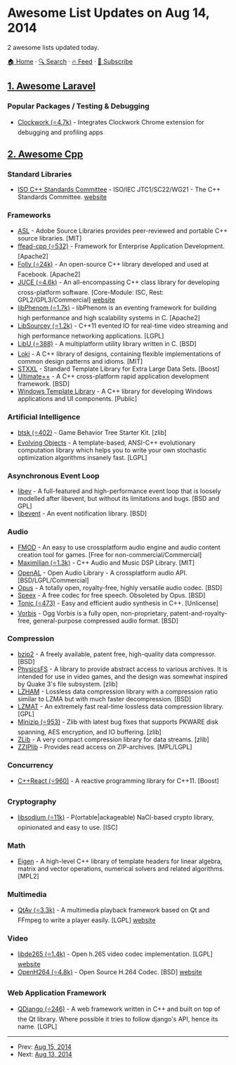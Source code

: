 # Awesome List Updates on Aug 14, 2014

2 awesome lists updated today.

[🏠 Home](/README.md) · [🔍 Search](https://www.trackawesomelist.com/search/) · [🔥 Feed](https://www.trackawesomelist.com/rss.xml) · [📮 Subscribe](https://trackawesomelist.us17.list-manage.com/subscribe?u=d2f0117aa829c83a63ec63c2f&id=36a103854c)



## [1. Awesome Laravel](/content/chiraggude/awesome-laravel/README.md)

### Popular Packages / Testing & Debugging

*   [Clockwork (⭐4.7k)](https://github.com/itsgoingd/clockwork) - Integrates Clockwork Chrome extension for debugging and profiling apps

## [2. Awesome Cpp](/content/fffaraz/awesome-cpp/README.md)

### Standard Libraries

*   [ISO C++ Standards Committee](https://github.com/cplusplus) - ISO/IEC JTC1/SC22/WG21 - The C++ Standards Committee. [website](http://www.open-std.org/JTC1/SC22/WG21/)

### Frameworks

*   [ASL](http://stlab.adobe.com/) - Adobe Source Libraries provides peer-reviewed and portable C++ source libraries. \[MIT]
*   [ffead-cpp (⭐532)](https://github.com/sumeetchhetri/ffead-cpp) - Framework for Enterprise Application Development. \[Apache2]
*   [Folly (⭐24k)](https://github.com/facebook/folly) - An open-source C++ library developed and used at Facebook. \[Apache2]
*   [JUCE (⭐4.6k)](https://github.com/julianstorer/JUCE) - An all-encompassing C++ class library for developing cross-platform software. \[Core-Module: ISC, Rest: GPL2/GPL3/Commercial] [website](http://www.juce.com/)
*   [libPhenom (⭐1.7k)](https://github.com/facebook/libphenom) - libPhenom is an eventing framework for building high performance and high scalability systems in C. \[Apache2]
*   [LibSourcey (⭐1.2k)](https://github.com/sourcey/libsourcey) - C++11 evented IO for real-time video streaming and high performance networking applications. \[LGPL]
*   [LibU (⭐388)](https://github.com/koanlogic/libu) - A multiplatform utility library written in C. \[BSD]
*   [Loki](http://loki-lib.sourceforge.net/) - A C++ library of designs, containing flexible implementations of common design patterns and idioms. \[MIT]
*   [STXXL](http://stxxl.sourceforge.net/) - Standard Template Library for Extra Large Data Sets. \[Boost]
*   [Ultimate++](http://www.ultimatepp.org/) - A C++ cross-platform rapid application development framework. \[BSD]
*   [Windows Template Library](http://sourceforge.net/projects/wtl/) - A C++ library for developing Windows applications and UI components. \[Public]

### Artificial Intelligence

*   [btsk (⭐402)](https://github.com/aigamedev/btsk) - Game Behavior Tree Starter Kit. \[zlib]
*   [Evolving Objects](http://eodev.sourceforge.net/) - A template-based, ANSI-C++ evolutionary computation library which helps you to write your own stochastic optimization algorithms insanely fast. \[LGPL]

### Asynchronous Event Loop

*   [libev](http://libev.schmorp.de/) - A full-featured and high-performance event loop that is loosely modelled after libevent, but without its limitations and bugs. \[BSD and GPL]
*   [libevent](http://libevent.org/) - An event notification library. \[BSD]

### Audio

*   [FMOD](http://www.fmod.org/) - An easy to use crossplatform audio engine and audio content creation tool for games. \[Free for non-commercial/Commercial]
*   [Maximilian (⭐1.3k)](https://github.com/micknoise/Maximilian) - C++ Audio and Music DSP Library. \[MIT]
*   [OpenAL](http://www.openal.org/) - Open Audio Library - A crossplatform audio API. \[BSD/LGPL/Commercial]
*   [Opus](http://opus-codec.org/) - A totally open, royalty-free, highly versatile audio codec. \[BSD]
*   [Speex](http://www.speex.org/) - A free codec for free speech. Obsoleted by Opus. \[BSD]
*   [Tonic (⭐473)](https://github.com/TonicAudio/Tonic) - Easy and efficient audio synthesis in C++. \[Unlicense]
*   [Vorbis](http://xiph.org/vorbis/) - Ogg Vorbis is a fully open, non-proprietary, patent-and-royalty-free, general-purpose compressed audio format. \[BSD]

### Compression

*   [bzip2](http://www.bzip.org/) - A freely available, patent free, high-quality data compressor. \[BSD]
*   [PhysicsFS](https://icculus.org/physfs/) - A library to provide abstract access to various archives. It is intended for use in video games, and the design was somewhat inspired by Quake 3's file subsystem. \[zlib]
*   [LZHAM](https://code.google.com/p/lzham/) - Lossless data compression library with a compression ratio similar to LZMA but with much faster decompression. \[BSD]
*   [LZMAT](http://www.matcode.com/lzmat.htm) - An extremely fast real-time lossless data compression library. \[GPL]
*   [Minizip (⭐953)](https://github.com/nmoinvaz/minizip) - Zlib with latest bug fixes that supports PKWARE disk spanning, AES encryption, and IO buffering. \[zlib]
*   [ZLib](http://zlib.net/) - A very compact compression library for data streams. \[zlib]
*   [ZZIPlib](http://zziplib.sourceforge.net/) - Provides read access on ZIP-archives. \[MPL/LGPL]

### Concurrency

*   [C++React (⭐960)](https://github.com/schlangster/cpp.react) - A reactive programming library for C++11. \[Boost]

### Cryptography

*   [libsodium (⭐11k)](https://github.com/jedisct1/libsodium) - P(ortable|ackageable) NaCl-based crypto library, opinionated and easy to use. \[ISC]

### Math

*   [Eigen](http://eigen.tuxfamily.org/) - A high-level C++ library of template headers for linear algebra, matrix and vector operations, numerical solvers and related algorithms. \[MPL2]

### Multimedia

*   [QtAv (⭐3.3k)](https://github.com/wang-bin/QtAV) - A multimedia playback framework based on Qt and FFmpeg to write a player easily. \[LGPL] [website](http://wang-bin.github.io/QtAV/)

### Video

*   [libde265 (⭐1.4k)](https://github.com/strukturag/libde265) - Open h.265 video codec implementation. \[LGPL] [website](http://www.libde265.org/)
*   [OpenH264 (⭐4.8k)](https://github.com/cisco/openh264) - Open Source H.264 Codec. \[BSD] [website](http://www.openh264.org/)

### Web Application Framework

*   [QDjango (⭐246)](https://github.com/jlaine/qdjango/) - A web framework written in C++ and built on top of the Qt library. Where possible it tries to follow django's API, hence its name. \[LGPL]

---

- Prev: [Aug 15, 2014](/content/2014/08/15/README.md)
- Next: [Aug 13, 2014](/content/2014/08/13/README.md)